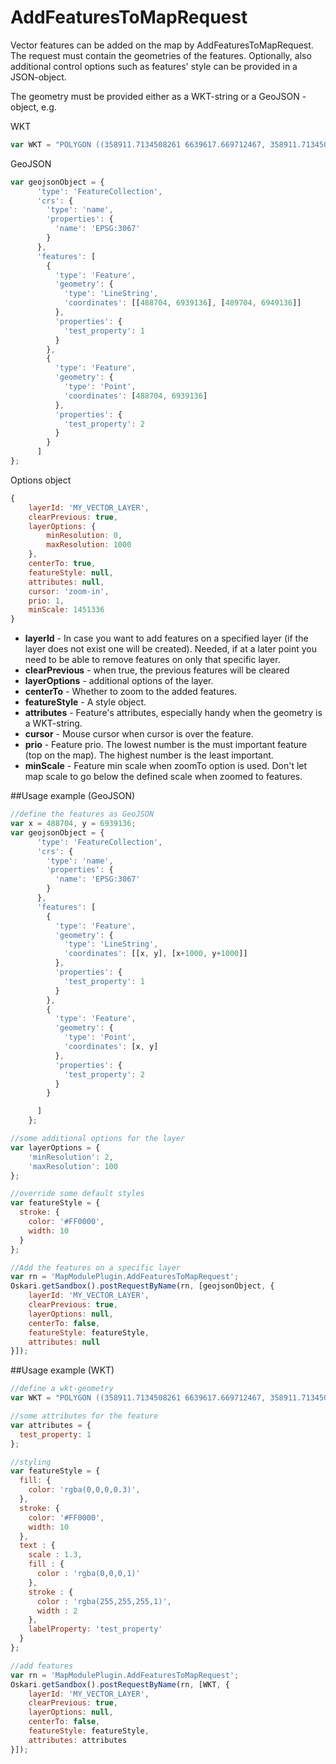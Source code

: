 # AddFeaturesToMapRequest

Vector features can be added on the map by AddFeaturesToMapRequest. The request must contain the geometries of the features. Optionally, also additional control options such as features' style can be provided in a JSON-object.

The geometry must be provided either as a WKT-string or a GeoJSON - object, e.g.

WKT
```javascript
var WKT = "POLYGON ((358911.7134508261 6639617.669712467, 358911.7134508261 6694516.612323322, 382536.4910289571 6694516.612323322, 382536.4910289571 6639617.669712467, 358911.7134508261 6639617.669712467))";
```

GeoJSON
```javascript
var geojsonObject = {
      'type': 'FeatureCollection',
      'crs': {
        'type': 'name',
        'properties': {
          'name': 'EPSG:3067'
        }
      },
      'features': [
        {
          'type': 'Feature',
          'geometry': {
            'type': 'LineString',
            'coordinates': [[488704, 6939136], [489704, 6949136]]
          },
          'properties': {
            'test_property': 1
          }
        },
        {
          'type': 'Feature',
          'geometry': {
            'type': 'Point',
            'coordinates': [488704, 6939136]
          },
          'properties': {
            'test_property': 2
          }
        }
      ]
};
```

Options object
```javascript
{
    layerId: 'MY_VECTOR_LAYER', 
    clearPrevious: true,
    layerOptions: {
    	minResolution: 0, 
    	maxResolution: 1000
    },
    centerTo: true,
    featureStyle: null,
    attributes: null,
    cursor: 'zoom-in',
    prio: 1,
    minScale: 1451336
}
```
<ul>
	<li>
		<b>layerId</b> - In case you want to add features on a specified layer (if the layer does not exist one will be created). Needed, if at a later point you need to be able to remove features on only that specific layer. 
	</li>
	<li>
		<b>clearPrevious</b> - when true, the previous features will be cleared
	</li>
	<li>
		<b>layerOptions</b> - additional options of the layer.  
	</li>
	<li>
		<b>centerTo</b> - Whether to zoom to the added features.
	</li>
	<li>
		<b>featureStyle</b> - A style object.
	</li>
	<li>
		<b>attributes</b> - Feature's attributes, especially handy when the geometry is a WKT-string.
	</li>
  <li>
    <b>cursor</b> - Mouse cursor when cursor is over the feature.
  </li>
  <li>
    <b>prio</b> - Feature prio. The lowest number is the must important feature (top on the map). The highest number is the least important.
  </li>
  <li>
    <b>minScale</b> - Feature min scale when zoomTo option is used. Don't let map scale to go below the defined scale when zoomed to features.
  </li>
</ul>

##Usage example (GeoJSON)

```javascript
//define the features as GeoJSON
var x = 488704, y = 6939136;
var geojsonObject = {
      'type': 'FeatureCollection',
      'crs': {
        'type': 'name',
        'properties': {
          'name': 'EPSG:3067'
        }
      },
      'features': [
        {
          'type': 'Feature',
          'geometry': {
            'type': 'LineString',
            'coordinates': [[x, y], [x+1000, y+1000]]
          },
          'properties': {
            'test_property': 1
          }
        },
        {
          'type': 'Feature',
          'geometry': {
            'type': 'Point',
            'coordinates': [x, y]
	      },
	      'properties': {
	        'test_property': 2
	      }
        }

      ]
    };

//some additional options for the layer
var layerOptions = {
    'minResolution': 2,
    'maxResolution': 100
};

//override some default styles
var featureStyle = {
  stroke: {
    color: '#FF0000',
    width: 10
  }
};

//Add the features on a specific layer
var rn = 'MapModulePlugin.AddFeaturesToMapRequest';
Oskari.getSandbox().postRequestByName(rn, [geojsonObject, {
    layerId: 'MY_VECTOR_LAYER',
    clearPrevious: true,
    layerOptions: null,
    centerTo: false,
    featureStyle: featureStyle,
    attributes: null
}]);
```
##Usage example (WKT)

```javascript
//define a wkt-geometry
var WKT = "POLYGON ((358911.7134508261 6639617.669712467, 358911.7134508261 6694516.612323322, 382536.4910289571 6694516.612323322, 382536.4910289571 6639617.669712467, 358911.7134508261 6639617.669712467))";

//some attributes for the feature
var attributes = {
  test_property: 1
};

//styling
var featureStyle = {
  fill: {
    color: 'rgba(0,0,0,0.3)',
  },
  stroke: {
    color: '#FF0000',
    width: 10
  },
  text : {
    scale : 1.3,
	fill : {
	  color : 'rgba(0,0,0,1)'
	},
	stroke : {
	  color : 'rgba(255,255,255,1)',
	  width : 2
	},
	labelProperty: 'test_property'
  }
};

//add features
var rn = 'MapModulePlugin.AddFeaturesToMapRequest';
Oskari.getSandbox().postRequestByName(rn, [WKT, {
    layerId: 'MY_VECTOR_LAYER',
    clearPrevious: true,
    layerOptions: null,
    centerTo: false,
    featureStyle: featureStyle,
    attributes: attributes
}]);
```


